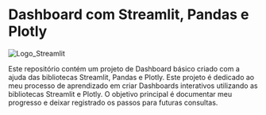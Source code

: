 # Dashboard com Streamlit, Pandas e Plotly

![Logo_Streamlit](https://images.ctfassets.net/23aumh6u8s0i/2Qhstbnq6i34wLoPoAjWoq/9f66f58a22870df0d72a3cbaf77ce5b6/streamlit_hero.jpg)


Este repositório contém um projeto de Dashboard básico criado com a ajuda das bibliotecas Streamlit, Pandas e Plotly. Este projeto é dedicado ao meu processo de aprendizado em criar Dashboards interativos utilizando as bibliotecas Streamlit e Plotly. O objetivo principal é documentar meu progresso e deixar registrado os passos para futuras consultas.


